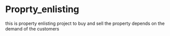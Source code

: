 # Proprty_enlisting
this is property enlisting project to buy and sell the property depends on the demand of the customers
